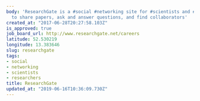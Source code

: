 ```yaml
---
body: 'ResearchGate is a #social #networking site for #scientists and #researchers
  to share papers, ask and answer questions, and find collaborators'
created_at: "2017-06-28T20:27:58.103Z"
is_approved: true
job_board_url: http://www.researchgate.net/careers
latitude: 52.530219
longitude: 13.383646
slug: researchgate
tags:
- social
- networking
- scientists
- researchers
title: ResearchGate
updated_at: "2019-06-16T10:36:09.730Z"
---
```

